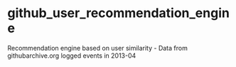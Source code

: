 # github_user_recommendation_engine
Recommendation engine based on user similarity - Data from githubarchive.org logged events in 2013-04
